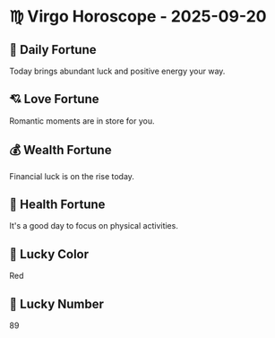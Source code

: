# ♍ Virgo Horoscope - 2025-09-20

## 🎯 Daily Fortune

Today brings abundant luck and positive energy your way.

## 💘 Love Fortune

Romantic moments are in store for you.

## 💰 Wealth Fortune

Financial luck is on the rise today.

## 🌱 Health Fortune

It's a good day to focus on physical activities.

## 🎨 Lucky Color

Red

## 🔢 Lucky Number

89
